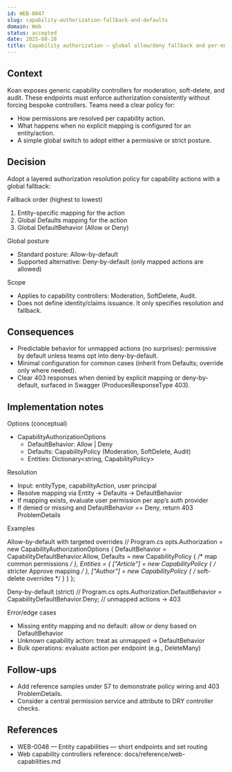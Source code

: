 ```yaml
---
id: WEB-0047
slug: capability-authorization-fallback-and-defaults
domain: Web
status: accepted
date: 2025-08-28
title: Capability authorization — global allow/deny fallback and per-entity defaults
---
```


## Context

Koan exposes generic capability controllers for moderation, soft-delete, and audit. These endpoints must enforce authorization consistently without forcing bespoke controllers. Teams need a clear policy for:

- How permissions are resolved per capability action.
- What happens when no explicit mapping is configured for an entity/action.
- A simple global switch to adopt either a permissive or strict posture.

## Decision

Adopt a layered authorization resolution policy for capability actions with a global fallback:

Fallback order (highest to lowest)
1) Entity-specific mapping for the action
2) Global Defaults mapping for the action
3) Global DefaultBehavior (Allow or Deny)

Global posture
- Standard posture: Allow-by-default
- Supported alternative: Deny-by-default (only mapped actions are allowed)

Scope
- Applies to capability controllers: Moderation, SoftDelete, Audit.
- Does not define identity/claims issuance. It only specifies resolution and fallback.

## Consequences

- Predictable behavior for unmapped actions (no surprises): permissive by default unless teams opt into deny-by-default.
- Minimal configuration for common cases (inherit from Defaults; override only where needed).
- Clear 403 responses when denied by explicit mapping or deny-by-default, surfaced in Swagger (ProducesResponseType 403).

## Implementation notes

Options (conceptual)
- CapabilityAuthorizationOptions
  - DefaultBehavior: Allow | Deny
  - Defaults: CapabilityPolicy (Moderation, SoftDelete, Audit)
  - Entities: Dictionary<string, CapabilityPolicy>

Resolution
- Input: entityType, capabilityAction, user principal
- Resolve mapping via Entity → Defaults → DefaultBehavior
- If mapping exists, evaluate user permission per app’s auth provider
- If denied or missing and DefaultBehavior == Deny, return 403 ProblemDetails

Examples

Allow-by-default with targeted overrides
// Program.cs
opts.Authorization = new CapabilityAuthorizationOptions
{
    DefaultBehavior = CapabilityDefaultBehavior.Allow,
    Defaults = new CapabilityPolicy { /* map common permissions */ },
    Entities =
    {
        ["Article"] = new CapabilityPolicy { /* stricter Approve mapping */ },
        ["Author"] = new CapabilityPolicy { /* soft-delete overrides */ }
    }
};

Deny-by-default (strict)
// Program.cs
opts.Authorization.DefaultBehavior = CapabilityDefaultBehavior.Deny; // unmapped actions → 403

Error/edge cases
- Missing entity mapping and no default: allow or deny based on DefaultBehavior
- Unknown capability action: treat as unmapped → DefaultBehavior
- Bulk operations: evaluate action per endpoint (e.g., DeleteMany)

## Follow-ups

- Add reference samples under S7 to demonstrate policy wiring and 403 ProblemDetails.
- Consider a central permission service and attribute to DRY controller checks.

## References

- WEB-0046 — Entity capabilities — short endpoints and set routing
- Web capability controllers reference: docs/reference/web-capabilities.md
